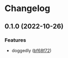 # Changelog

## 0.1.0 (2022-10-26)


### Features

* doggedly ([bf68f72](https://github.com/staticaland/please-release-this/commit/bf68f72416d27b8b2567bc4b7245a96c9bee5625))
